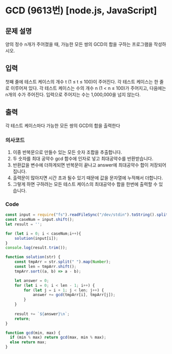 # GCD (9613번) [node.js, JavaScript] 

## 문제 설명
양의 정수 n개가 주어졌을 때, 가능한 모든 쌍의 GCD의 합을 구하는 프로그램을 작성하시오.
## 입력
첫째 줄에 테스트 케이스의 개수 t (1 ≤ t ≤ 100)이 주어진다. 각 테스트 케이스는 한 줄로 이루어져 있다. 각 테스트 케이스는 수의 개수 n (1 < n ≤ 100)가 주어지고, 다음에는 n개의 수가 주어진다. 입력으로 주어지는 수는 1,000,000을 넘지 않는다.
## 출력
각 테스트 케이스마다 가능한 모든 쌍의 GCD의 합을 출력한다
### 의사코드 
1. 이중 반복문으로 만들수 있는 모든 숫자 조합을 추출합니다.
2. 두 숫자를 최대 공약수 gcd 함수에 인자로 넣고 최대공약수를 반환받습니다.
3. 반환값을 변수에 더하게되면 반복문이 끝나고 answer에 최대공약수 합이 저장되어집니다. 
4. 출력문이 많아지면 시간 초과 될수 있기 때문에 값을 문자열에 누적해서 더합니다.
5. 그렇게 하면 구하려는 모든 테스트 케이스의 최대공약수 합을 한번에 출력할 수 있습니다. 
### Code
```js
const input = require("fs").readFileSync("/dev/stdin").toString().split("\n"); 
const caseNum = input.shift();
let result = '';

for (let i = 0; i < caseNum;i++){
    solution(input[i]);
}
console.log(result.trim());

function solution(str) {
    const tmpArr = str.split(" ").map(Number);
    const len = tmpArr.shift();
    tmpArr.sort((a, b) => a - b);

    let answer = 0;
    for (let i = 0; i < len - 1; i++) {
        for (let j = i + 1; j < len; j++) {
            answer += gcd(tmpArr[i], tmpArr[j]);
        }
    }
    
    result += `${answer}\n`;
    return;
}

function gcd(min, max) {
  if (min % max) return gcd(max, min % max);
  else return max;
}
```